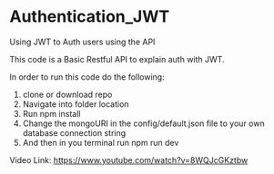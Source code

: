 # Authentication_JWT
Using JWT to Auth users using the API

This code is a Basic Restful API to explain auth with JWT.

In order to run this code do the following:
1. clone or download repo
2. Navigate into folder location
3. Run npm install
4. Change the mongoURI in the config/default.json file to your own database connection string
5. And then in you terminal run npm run dev

Video Link:
https://www.youtube.com/watch?v=8WQJcGKztbw
